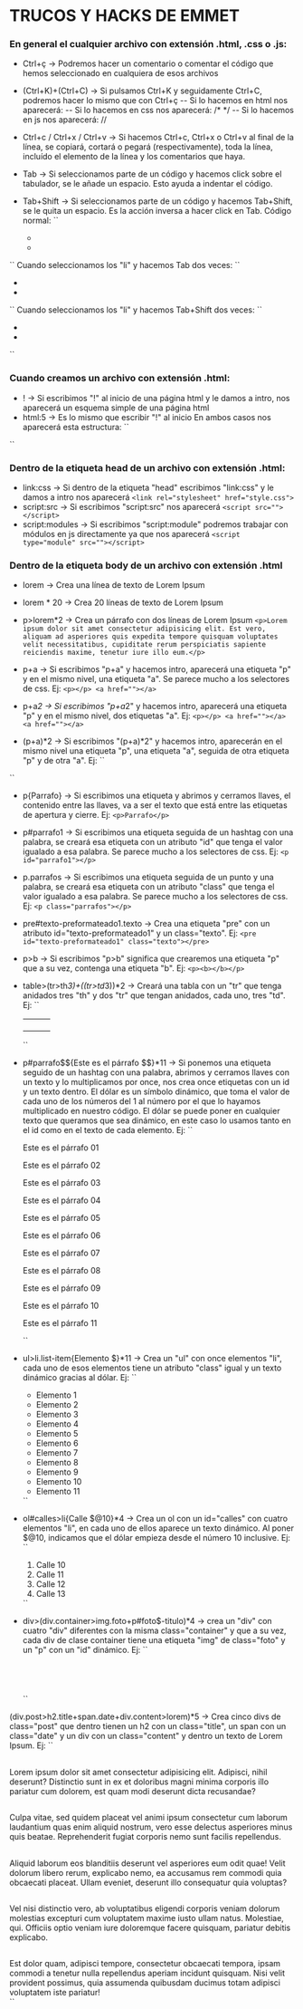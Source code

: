 # TRUCOS Y HACKS DE EMMET
### En general el cualquier archivo con extensión .html, .css o .js:
- Ctrl+ç -> Podremos hacer un comentario o comentar el código que hemos seleccionado en cualquiera de esos archivos
- (Ctrl+K)+(Ctrl+C) -> Si pulsamos Ctrl+K y seguidamente Ctrl+C, podremos hacer lo mismo que con Ctrl+ç
  -- Si lo hacemos en html nos aparecerá: <!--  -->
  -- Si lo hacemos en css nos aparecerá: /*  */
  -- Si lo hacemos en js nos aparecerá: //

- Ctrl+c / Ctrl+x / Ctrl+v -> Si hacemos Ctrl+c, Ctrl+x o Ctrl+v al final de la línea, se copiará, cortará o pegará (respectivamente), toda la línea, incluído el elemento de la línea y los comentarios que haya.

- Tab -> Si seleccionamos parte de un código y hacemos click sobre el tabulador, se le añade un espacio. Esto ayuda a indentar el código.
- Tab+Shift -> Si seleccionamos parte de un código y hacemos Tab+Shift, se le quita un espacio. Es la acción inversa a hacer click en Tab.
Código normal:
``<ul>
  <li></li>
  <li></li>
</ul>``
Cuando seleccionamos los "li" y hacemos Tab dos veces:
``<ul>
      <li></li>
      <li></li>
</ul>``
Cuando seleccionamos los "li" y hacemos Tab+Shift dos veces:
``<ul>
  <li></li>
  <li></li>
</ul>``


### Cuando creamos un archivo con extensión .html:
- ! -> Si escribimos "!" al inicio de una página html y le damos a intro, nos aparecerá un esquema simple de una página html
- html:5 -> Es lo mismo que escribir "!" al inicio
En ambos casos nos aparecerá esta estructura:
``<!DOCTYPE html>
<html lang="en">
<head>
    <meta charset="UTF-8">
    <meta name="viewport" content="width=device-width, initial-scale=1.0">
    <title>Document</title>
</head>
<body></body>
</html>``

### Dentro de la etiqueta head de un archivo con extensión .html:
- link:css -> Si dentro de la etiqueta "head" escribimos "link:css" y le damos a intro nos aparecerá ``<link rel="stylesheet" href="style.css">``
- script:src -> Si escribimos "script:src" nos aparecerá ``<script src=""></script>``
- script:modules -> Si escribimos "script:module" podremos trabajar con módulos en js directamente ya que nos aparecerá ``<script type="module" src=""></script>``

### Dentro de la etiqueta body de un archivo con extensión .html
- lorem -> Crea una línea de texto de Lorem Ipsum
- lorem * 20 -> Crea 20 líneas de texto de Lorem Ipsum

- p>lorem*2 -> Crea un párrafo con dos líneas de Lorem Ipsum
``<p>Lorem ipsum dolor sit amet consectetur adipisicing elit. Est vero, aliquam ad asperiores quis expedita tempore quisquam voluptates velit necessitatibus, cupiditate rerum perspiciatis sapiente reiciendis maxime, tenetur iure illo eum.</p>``

- p+a -> Si escribimos "p+a" y hacemos intro, aparecerá una etiqueta "p" y en el mismo nivel, una etiqueta "a". Se parece mucho a los selectores de css. Ej:
``<p></p>
<a href=""></a>``

- p+a*2 -> Si escribimos "p+a*2" y hacemos intro, aparecerá una etiqueta "p" y en el mismo nivel, dos etiquetas "a". Ej:
``<p></p>
<a href=""></a>
<a href=""></a>``

- (p+a)*2 -> Si escribimos "(p+a)*2" y hacemos intro, aparecerán en el mismo nivel una etiqueta "p", una etiqueta "a", seguida de otra etiqueta "p" y de otra "a". Ej:
``<p></p>
<a href=""></a>
<p></p>
<a href=""></a>``

- p{Parrafo} -> Si escribimos una etiqueta y abrimos y cerramos llaves, el contenido entre las llaves, va a ser el texto que está entre las etiquetas de apertura y cierre. Ej:
``<p>Parrafo</p>``

- p#parrafo1 -> Si escribimos una etiqueta seguida de un hashtag con una palabra, se creará esa etiqueta con un atributo "id" que tenga el valor igualado a esa palabra. Se parece mucho a los selectores de css. Ej:
``<p id="parrafo1"></p>``

- p.parrafos -> Si escribimos una etiqueta seguida de un punto y una palabra, se creará esa etiqueta con un atributo "class" que tenga el valor igualado a esa palabra. Se parece mucho a los selectores de css. Ej:
``<p class="parrafos"></p>``

- pre#texto-preformateado1.texto -> Crea una etiqueta "pre" con un atributo id="texto-preformateado1" y un class="texto". Ej:
``<pre id="texto-preformateado1" class="texto"></pre>``

- p>b -> Si escribimos "p>b" significa que crearemos una etiqueta "p" que a su vez, contenga una etiqueta "b". Ej:
``<p><b></b></p>``

- table>(tr>th*3)+((tr>td*3))*2 -> Creará una tabla con un "tr" que tenga anidados tres "th" y dos "tr" que tengan anidados, cada uno, tres "td". Ej:
``<table>
    <tr>
      <th></th>
      <th></th>
      <th></th>
    </tr>
    <tr>
      <td></td>
      <td></td>
      <td></td>
    </tr>
    <tr>
      <td></td>
      <td></td>
      <td></td>
    </tr>
  </table>``

- p#parrafo$${Este es el párrafo $$}*11 -> Si ponemos una etiqueta seguido de un hashtag con una palabra, abrimos y cerramos llaves con un texto y lo multiplicamos por once, nos crea once etiquetas con un id y un texto dentro. El dólar es un símbolo dinámico, que toma el valor de cada uno de los números del 1 al número por el que lo hayamos multiplicado en nuestro código. El dólar se puede poner en cualquier texto que queramos que sea dinámico, en este caso lo usamos tanto en el id como en el texto de cada elemento. Ej:
``<p id="parrafo01">Este es el párrafo 01</p>
  <p id="parrafo02">Este es el párrafo 02</p>
  <p id="parrafo03">Este es el párrafo 03</p>
  <p id="parrafo04">Este es el párrafo 04</p>
  <p id="parrafo05">Este es el párrafo 05</p>
  <p id="parrafo06">Este es el párrafo 06</p>
  <p id="parrafo07">Este es el párrafo 07</p>
  <p id="parrafo08">Este es el párrafo 08</p>
  <p id="parrafo09">Este es el párrafo 09</p>
  <p id="parrafo10">Este es el párrafo 10</p>
  <p id="parrafo11">Este es el párrafo 11</p>``

- ul>li.list-item{Elemento $}*11 -> Crea un "ul" con once elementos "li", cada uno de esos elementos tiene un atributo "class" igual y un texto dinámico gracias al dólar. Ej:
``<ul>
    <li class="list-item">Elemento 1</li>
    <li class="list-item">Elemento 2</li>
    <li class="list-item">Elemento 3</li>
    <li class="list-item">Elemento 4</li>
    <li class="list-item">Elemento 5</li>
    <li class="list-item">Elemento 6</li>
    <li class="list-item">Elemento 7</li>
    <li class="list-item">Elemento 8</li>
    <li class="list-item">Elemento 9</li>
    <li class="list-item">Elemento 10</li>
    <li class="list-item">Elemento 11</li>
  </ul>``

- ol#calles>li{Calle $@10}*4 -> Crea un ol con un id="calles" con cuatro elementos "li", en cada uno de ellos aparece un texto dinámico. Al poner $@10, indicamos que el dólar empieza desde el número 10 inclusive. Ej:
``<ol id="calles">
    <li>Calle 10</li>
    <li>Calle 11</li>
    <li>Calle 12</li>
    <li>Calle 13</li>
  </ol>``

- div>(div.container>img.foto+p#foto$-titulo)*4 -> crea un "div" con cuatro "div" diferentes con la misma class="container" y que a su vez, cada div de clase container tiene una etiqueta "img" de class="foto" y un "p" con un "id" dinámico. Ej:
``<div>
    <div class="container">
      <img src="" alt="" class="foto">
      <p id="foto1-titulo"></p>
    </div>
    <div class="container">
      <img src="" alt="" class="foto">
      <p id="foto2-titulo"></p>
    </div>
    <div class="container">
      <img src="" alt="" class="foto">
      <p id="foto3-titulo"></p>
    </div>
    <div class="container">
      <img src="" alt="" class="foto">
      <p id="foto4-titulo"></p>
    </div>
  </div>``

(div.post>h2.title+span.date+div.content>lorem)*5 -> Crea cinco divs de class="post" que dentro tienen un h2 con un class="title", un span con un class="date" y un div con un class="content" y dentro un texto de Lorem Ipsum. Ej:
``<div class="post">
    <h2 class="title"></h2>
    <span class="date"></span>
    <div class="content">Lorem ipsum dolor sit amet consectetur adipisicing elit. Adipisci, nihil deserunt? Distinctio sunt in ex et doloribus magni minima corporis illo pariatur cum dolorem, est quam modi deserunt dicta recusandae?</div>
  </div>
  <div class="post">
    <h2 class="title"></h2>
    <span class="date"></span>
    <div class="content">Culpa vitae, sed quidem placeat vel animi ipsum consectetur cum laborum laudantium quas enim aliquid nostrum, vero esse delectus asperiores minus quis beatae. Reprehenderit fugiat corporis nemo sunt facilis repellendus.</div>
  </div>
  <div class="post">
    <h2 class="title"></h2>
    <span class="date"></span>
    <div class="content">Aliquid laborum eos blanditiis deserunt vel asperiores eum odit quae! Velit dolorum libero rerum, explicabo nemo, ea accusamus rem commodi quia obcaecati placeat. Ullam eveniet, deserunt illo consequatur quia voluptas?</div>
  </div>
  <div class="post">
    <h2 class="title"></h2>
    <span class="date"></span>
    <div class="content">Vel nisi distinctio vero, ab voluptatibus eligendi corporis veniam dolorum molestias excepturi cum voluptatem maxime iusto ullam natus. Molestiae, qui. Officiis optio veniam iure doloremque facere quisquam, pariatur debitis explicabo.</div>
  </div>
  <div class="post">
    <h2 class="title"></h2>
    <span class="date"></span>
    <div class="content">Est dolor quam, adipisci tempore, consectetur obcaecati tempora, ipsam commodi a tenetur nulla repellendus aperiam incidunt quisquam. Nisi velit provident possimus, quia assumenda quibusdam ducimus totam adipisci voluptatem iste pariatur!</div>
  </div>``